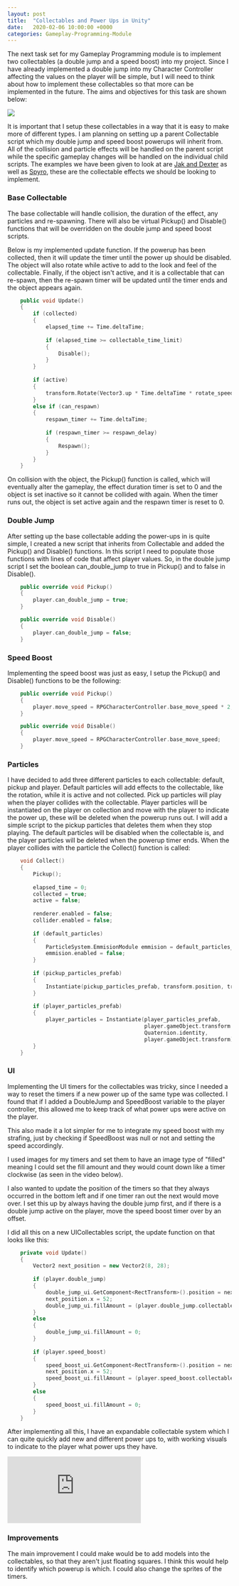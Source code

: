 ```yaml
---
layout: post
title:  "Collectables and Power Ups in Unity"
date:   2020-02-06 10:00:00 +0000
categories: Gameplay-Programming-Module
---
```


The next task set for my Gameplay Programming module is to implement two collectables (a double jump and a speed boost) into my project. Since I have already implemented a double jump into my Character Controller affecting the values on the player will be simple, but I will need to think about how to implement these collectables so that more can be implemented in the future. The aims and objectives for this task are shown below:

<img src="{{ site.baseurl }}/assets/Blog/GPCollectables/objectives.png"/>

It is important that I setup these collectables in a way that it is easy to make more of different types. I am planning on setting up a parent Collectable script which my double jump and speed boost powerups will inherit from. All of the collision and particle effects will be handled on the parent script while the specific gameplay changes will be handled on the individual child scripts.
The examples we have been given to look at are <a href="https://www.youtube.com/watch?v=h9dY6gv1hzA" target="_blank">Jak and Dexter</a> as well as <a href="https://www.youtube.com/watch?v=L2DDpMLijC0" target="_blank">Spyro</a>, these are the collectable effects we should be looking to implement.

<h3>Base Collectable</h3>

The base collectable will handle collision, the duration of the effect, any particles and re-spawning. There will also be virtual Pickup() and Disable() functions that will be overridden on the double jump and speed boost scripts.

Below is my implemented update function. If the powerup has been collected, then it will update the timer until the power up should be disabled. The object will also rotate while active to add to the look and feel of the collectable. Finally, if the object isn't active, and it is a collectable that can re-spawn, then the re-spawn timer will be updated until the timer ends and the object appears again.

```cpp
    public void Update()
    {
        if (collected)
        {
            elapsed_time += Time.deltaTime;
            
            if (elapsed_time >= collectable_time_limit)
            {
                Disable();
            }
        }
     
        if (active)
        {
            transform.Rotate(Vector3.up * Time.deltaTime * rotate_speed);
        }
        else if (can_respawn)
        {
            respawn_timer += Time.deltaTime;
    
            if (respawn_timer >= respawn_delay)
            {
                Respawn();
            }
        }  
    }
```

On collision with the object, the Pickup() function is called, which will eventually alter the gameplay, the effect duration timer is set to 0 and the object is set inactive so it cannot be collided with again.
When the timer runs out, the object is set active again and the respawn timer is reset to 0.

<h3>Double Jump</h3>

After setting up the base collectable adding the power-ups in is quite simple, I created a new script that inherits from Collectable and added the Pickup() and Disable() functions. In this script I need to populate those functions with lines of code that affect player values. So, in the double jump script I set the boolean can_double_jump to true in Pickup() and to false in Disable().

```cpp
    public override void Pickup()
    {
        player.can_double_jump = true;
    }

    public override void Disable()
    {
        player.can_double_jump = false;
    }
```

<h3>Speed Boost</h3>

Implementing the speed boost was just as easy, I setup the Pickup() and Disable() functions to be the following:

```cpp
    public override void Pickup()
    {
        player.move_speed = RPGCharacterController.base_move_speed * 2;
    }

    public override void Disable()
    {
        player.move_speed = RPGCharacterController.base_move_speed;
    }
```

<h3>Particles</h3>

I have decided to add three different particles to each collectable: default, pickup and player. 
Default particles will add effects to the collectable, like the rotation, while it is active and not collected. Pick up particles will play when the player collides with the collectable. Player particles will be instantiated on the player on collection and move with the player to indicate the power up, these will be deleted when the powerup runs out.
I will add a simple script to the pickup particles that deletes them when they stop playing. The default particles will be disabled when the collectable is, and the player particles will be deleted when the powerup timer ends. 
When the player collides with the particle the Collect() function is called:

```cpp
    void Collect()
    {
        Pickup();
        
        elapsed_time = 0;
        collected = true;
        active = false;
    
        renderer.enabled = false;
        collider.enabled = false;
    
        if (default_particles)
        {
            ParticleSystem.EmmisionModule emmision = default_particles_emmision;
            emmision.enabled = false;
        }
    
        if (pickup_particles_prefab)
        {
            Instantiate(pickup_particles_prefab, transform.position, transform.rotation);
        }
    
        if (player_particles_prefab)
        {
            player_particles = Instantiate(player_particles_prefab,
                                           player.gameObject.transform.position,
                                           Quaternion.identity,
                                           player.gameObject.transform);
        }
    }
```

<h3>UI</h3>

Implementing the UI timers for the collectables was tricky, since I needed a way to reset the timers if a new power up of the same type was collected. I found that if I added a DoubleJump and SpeedBoost variable to the player controller, this allowed me to keep track of what power ups were active on the player. 

This also made it a lot simpler for me to integrate my speed boost with my strafing, just by checking if SpeedBoost was null or not and setting the speed accordingly. 

I used images for my timers and set them to have an image type of "filled" meaning I could set the fill amount and they would count down like a timer clockwise (as seen in the video below).

I also wanted to update the position of the timers so that they always occurred in the bottom left and if one timer ran out the next would move over. I set this up by always having the double jump first, and if there is a double jump active on the player, move the speed boost timer over by an offset.

I did all this on a new UICollectables script, the update function on that looks like this:

```cpp
    private void Update()
    {
        Vector2 next_position = new Vector2(8, 28);
    
        if (player.double_jump)
        {
            double_jump_ui.GetComponent<RectTransform>().position = next_position;
            next_position.x = 52;
            double_jump_ui.fillAmount = (player.double_jump.collectable_time_limit - player.double_jump.elapsed_time) / player.double_jump.collectable_time_limit;
        }
        else
        {
            double_jump_ui.fillAmount = 0;
        }
    
        if (player.speed_boost)
        {
            speed_boost_ui.GetComponent<RectTransform>().position = next_position;
            next_position.x = 52;
            speed_boost_ui.fillAmount = (player.speed_boost.collectable_time_limit - player.speed_boost.elapsed_time) / player.speed_boost.collectable_time_limit;
        }
        else
        {
            speed_boost_ui.fillAmount = 0;
        }
    }
```

After implementing all this, I have an expandable collectable system which I can quite quickly add new and different power ups to, with working visuals to indicate to the player what power ups they have.

<div class="iframe-container">
<iframe src="https://www.youtube.com/embed/jAmGZBbe97A" frameborder="0" allowfullscreen></iframe>
</div>

<h3>Improvements</h3>

The main improvement I could make would be to add models into the collectables, so that they aren't just floating squares. I think this would help to identify which powerup is which. I could also change the sprites of the timers. 
